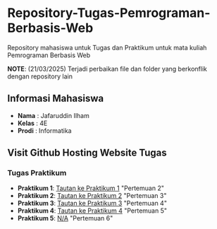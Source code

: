 # Repository-Tugas-Pemrograman-Berbasis-Web
Repository mahasiswa untuk Tugas dan Praktikum untuk mata kuliah Pemrograman Berbasis Web

**NOTE**: (21/03/2025) Terjadi perbaikan file dan folder yang berkonflik dengan repository lain

## Informasi Mahasiswa
- **Nama**   :  Jafaruddin Ilham
- **Kelas**  :  4E
- **Prodi**  :  Informatika

## Visit Github Hosting Website Tugas

### Tugas Praktikum
- **Praktikum 1**: [Tautan ke Praktikum 1](https://hostingwebjafarilhm.github.io/PBW-Praktikum-1-WebHost/) "Pertemuan 2"
- **Praktikum 2**: [Tautan ke Praktikum 2]( https://hostingwebjafarilhm.github.io/PBW-Praktikum-2-WebHost/) "Pertemuan 3"
- **Praktikum 3**: [Tautan ke Praktikum 3](#) "Pertemuan 4"
- **Praktikum 4**: [Tautan ke Praktikum 4](#) "Pertemuan 5"
- **Praktikum 5**: [N/A](#) "Pertemuan 6"
